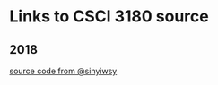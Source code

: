 # Links to CSCI 3180 source
## 2018
[source code from @sinyiwsy](https://github.com/sinyiwsy/CSCI-3180-Principles-of-Programming-Languages)
